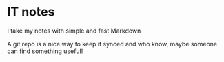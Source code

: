 # IT notes
I take my notes with simple and fast Markdown

A git repo is a nice way to keep it synced and who know, maybe someone can find something useful!
